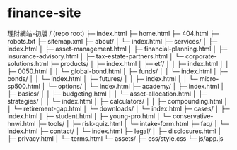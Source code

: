 # finance-site
理財網站-初版
/ (repo root)
├─ index.html
├─ home.html
├─ 404.html
├─ robots.txt
├─ sitemap.xml
├─ about/
│  └─ index.html
├─ services/
│  ├─ index.html
│  ├─ asset-management.html
│  ├─ financial-planning.html
│  ├─ insurance-advisory.html
│  ├─ tax-estate-partners.html
│  └─ corporate-solutions.html
├─ products/
│  ├─ index.html
│  ├─ etf/
│  │  ├─ index.html
│  │  ├─ 0050.html
│  │  └─ global-bond.html
│  ├─ funds/
│  │  └─ index.html
│  ├─ bonds/
│  │  └─ index.html
│  ├─ futures/
│  │  ├─ index.html
│  │  └─ micro-sp500.html
│  └─ options/
│     └─ index.html
├─ academy/
│  ├─ index.html
│  ├─ basics/
│  │  ├─ budgeting.html
│  │  └─ asset-allocation.html
│  ├─ strategies/
│  │  └─ index.html
│  ├─ calculators/
│  │  ├─ compounding.html
│  │  └─ retirement-gap.html
│  └─ downloads/
│     └─ index.html
├─ cases/
│  ├─ index.html
│  ├─ student.html
│  ├─ young-pro.html
│  └─ conservative-hnwi.html
├─ tools/
│  ├─ risk-quiz.html
│  └─ intake-form.html
├─ faq/
│  └─ index.html
├─ contact/
│  └─ index.html
├─ legal/
│  ├─ disclosures.html
│  ├─ privacy.html
│  └─ terms.html
└─ assets/
   ├─ css/style.css
   └─ js/app.js

